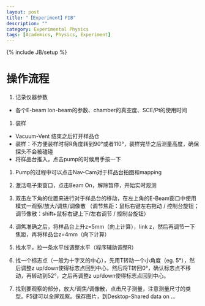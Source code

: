 ```yaml
---
layout: post
title: "【Experiment】FIB"
description: ""
category: Experimental Physics
tags: [Academics, Physics, Experiment]
---
```

{% include JB/setup %}

# 操作流程

1. 记录仪器参数
* 各个E-beam Ion-beam的参数、chamber的真空度、SCE/Pt的使用时间

1. 装样
* Vacuum-Vent 结束之后打开样品仓
* 装样：不方便装样时将R角度转到90°或者110°，装样完毕之后测量高度，确保探头不会被磕碰
* 将样品台推入，点击pump的时候用手按一下

1. Pump的过程中可以点击Nav-Cam对于样品台拍图和mapping

1. 激活电子束窗口，点击Beam On，解除暂停，开始实时观测

1. 双击左下角的位置来进行对于样品台的移动，在左上角的E-Beam窗口中使用模式一观察/放大/调焦/调像散 （调节焦距：鼠标右键左右拖动 / 控制台旋钮；调节像散：shift+鼠标右键上下/左右调节 / 控制台旋钮）

1. 调焦准确之后，将样品台上升z=5mm（向上计算），link z，然后再调节一下焦距，再将样品台z=4mm（向下计算）

1. 找水平，拉一条水平线调整水平（程序辅助调整R）

1. 找一个标志点（一般为十字叉的中心），先用T转动一个小角度（eg. 5°），然后调整z up/down使得标志点回到中心，然后将T转回0°，确认标志点不移动，再转动到52°，之后再调整z up/down使得标志点回到中心。

1. 找到要观察的部分，放大/调焦/调像散，点击尺子测量，注意测量尺寸的类型。F5键可以全屏观察。保存图片，到Desktop-Shared data on ...